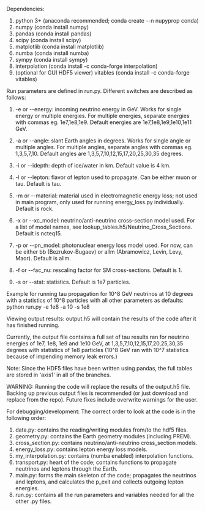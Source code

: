 Dependencies:
1. python 3+ (anaconda recommended; conda create --n nupyprop conda)
2. numpy (conda install numpy)
3. pandas (conda install pandas)
4. scipy (conda install scipy)
5. matplotlib (conda install matplotlib)
6. numba (conda install numba)
7. sympy (conda install sympy)
8. interpolation (conda install -c conda-forge interpolation)
9. (optional for GUI HDF5 viewer) vitables (conda install -c conda-forge vitables)

Run parameters are defined in run.py. Different switches are described as follows:

1. -e or --energy: incoming neutrino energy in GeV. Works for single energy or multiple energies. For multiple energies, separate energies with commas eg. 1e7,1e8,1e9. Default energies are 1e7,1e8,1e9,1e10,1e11 GeV.

2. -a or --angle: slant Earth angles in degrees. Works for single angle or multiple angles. For multiple angles, separate angles with commas eg. 1,3,5,7,10. Default angles are 1,3,5,7,10,12,15,17,20,25,30,35 degrees.

3. -i or --idepth: depth of ice/water in km. Default value is 4 km.

4. -l or --lepton: flavor of lepton used to propagate. Can be either muon or tau. Default is tau.

5. -m or --material: material used in electromagnetic energy loss; not used in main program, only used for running energy_loss.py individually. Default is rock.

6. -x or --xc_model: neutrino/anti-neutrino cross-section model used. For a list of model names, see lookup_tables.h5/Neutrino_Cross_Sections. Default is ncteq15. 

7. -p or --pn_model: photonuclear energy loss model used. For now, can be either bb (Bezrukov-Bugaev) or allm (Abramowicz, Levin, Levy, Maor). Default is allm.

8. -f or --fac_nu: rescaling factor for SM cross-sections. Default is 1.

9. -s or --stat: statistics. Default is 1e7 particles.

Example for running tau propagation for 10^8 GeV neutrinos at 10 degrees with a statistics of 10^8 particles with all other parameters as defaults:
python run.py -e 1e8 -a 10 -s 1e8

Viewing output results:
output.h5 will contain the results of the code after it has finished running. 

Currently, the output file contains a full set of tau results ran for neutrino energies of 1e7, 1e8, 1e9 and 1e10 GeV, at 1,3,5,7,10,12,15,17,20,25,30,35 degrees with statistics of 1e8 particles (10^8 GeV ran with 10^7 statistics because of impending memory leak errors.)

Note: Since the HDF5 files have been written using pandas, the full tables are stored in 'axis1' in all of the branches.

WARNING: Running the code will replace the results of the output.h5 file. Backing up previous output files is recommended (or just download and replace from the repo). Future fixes include overwrite warnings for the user.

For debugging/development:
The correct order to look at the code is in the following order:

1. data.py: contains the reading/writing modules from/to the hdf5 files.
2. geometry.py: contains the Earth geometry modules (including PREM).
3. cross_section.py: contains neutrino/anti-neutrino cross_section models.
4. energy_loss.py: contains lepton energy loss models.
5. my_interpolation.py: contains (numba enabled) interpolation functions.
6. transport.py: heart of the code; contains functions to propagate neutrinos and leptons through the Earth.
7. main.py: forms the main skeleton of the code; propagates the neutrinos and leptons, and calculates the p_exit and collects outgoing lepton energies.
8. run.py: contains all the run parameters and variables needed for all the other .py files.